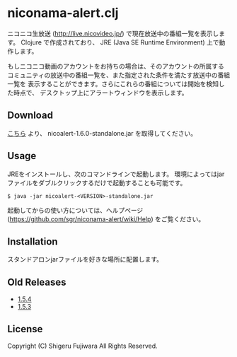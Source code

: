 # niconama-alert.clj

ニコニコ生放送 (http://live.nicovideo.jp/) で現在放送中の番組一覧を表示します。
Clojure で作成されており、 JRE (Java SE Runtime Environment) 上で動作します。

もしニコニコ動画のアカウントをお持ちの場合は、そのアカウントの所属する
コミュニティの放送中の番組一覧を、また指定された条件を満たす放送中の番組一覧を
表示することができます。さらにこれらの番組については開始を検知した時点で、
デスクトップ上にアラートウィンドウを表示します。

## Download

[こちら](https://docs.google.com/file/d/0BwIJLE1B4O3mT2ZReGlnay12SDA) より、
nicoalert-1.6.0-standalone.jar を取得してください。

## Usage

JREをインストールし、次のコマンドラインで起動します。
環境によってはjarファイルをダブルクリックするだけで起動することも可能です。

    $ java -jar nicoalert-<VERSION>-standalone.jar

起動してからの使い方については、ヘルプページ (https://github.com/sgr/niconama-alert/wiki/Help) をご覧ください。

## Installation

スタンドアロンjarファイルを好きな場所に配置します。

## Old Releases

* [1.5.4](https://docs.google.com/open?id=0BwIJLE1B4O3mV0RaZTdSekRKREk)
* [1.5.3](https://docs.google.com/open?id=0BwIJLE1B4O3mdHhqd2RSMV96SU0)

## License

Copyright (C) Shigeru Fujiwara All Rights Reserved.


